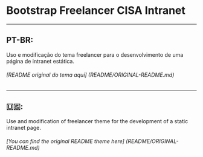 # Bootstrap Freelancer CISA Intranet
---
## PT-BR:
Uso e modificação do tema freelancer para o desenvolvimento de uma página de intranet estática.
###### [README original do tema aqui] (README/ORIGINAL-README.md)
---
## :us::
Use and modification of freelancer theme for the development of a static intranet page.
###### [You can find the original README theme here] (README/ORIGINAL-README.md)
